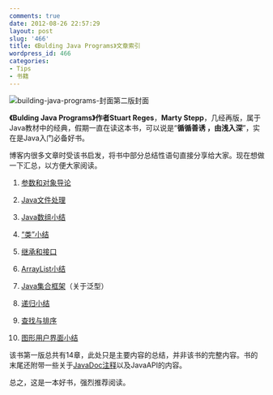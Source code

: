 ```yaml
---
comments: true
date: 2012-08-26 22:57:29
layout: post
slug: '466'
title: 《Bulding Java Programs》文章索引
wordpress_id: 466
categories:
- Tips
- 书籍
---
```


![building-java-programs-封面](http://baham.co/wp-content/uploads/2012/08/51EEKpJ3DwL._SL500_AA300_-150x150.jpg)第二版封面

**《Bulding Java Programs》**作者**Stuart Reges**，**Marty Stepp**，几经再版，属于Java教材中的经典，假期一直在读这本书，可以说是“**循循善诱 ，由浅入深**”，实在是Java入门必备好书。

博客内很多文章时受该书启发，将书中部分总结性语句直接分享给大家。现在想做一下汇总，以方便大家阅读。





<!-- more -->





	
  1. [参数和对象导论](http://baham.co/07_25_221.html)

	
  2. [Java文件处理](http://baham.co/07_28_238.html)

	
  3. [Java数组小结](http://baham.co/07_29_275.html)

	
  4. [“类”小结](http://baham.co/08_02_310.html)

	
  5. [继承和接口](http://baham.co/08_02_313.html)

	
  6. [ArrayList小结](http://baham.co/08_03_353.html)

	
  7. [Java集合框架](http://baham.co/08_06_389.html)（关于泛型）

	
  8. [递归小结](http://baham.co/08_09_405.html)

	
  9. [查找与排序](http://baham.co/08_10_420.html)

	
  10. [图形用户界面小结](http://baham.co/08_15_424.html)


该书第一版总共有14章，此处只是主要内容的总结，并非该书的完整内容。书的末尾还附带一些关于[JavaDoc注释](http://baham.co/08_26_470.html)以及JavaAPI的内容。



总之，这是一本好书，强烈推荐阅读。
